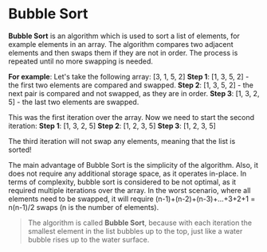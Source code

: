 # Bubble Sort

**Bubble Sort** is an algorithm which is used to sort a list of elements, for example elements in an array.
The algorithm compares two adjacent elements and then swaps them if they are not in order.
The process is repeated until no more swapping is needed.

**For example**:
Let's take the following array: [3, 1, 5, 2]
**Step 1**: [1, 3, 5, 2] - the first two elements are compared and swapped.
**Step 2**: [1, 3, 5, 2] - the next pair is compared and not swapped, as they are in order.
**Step 3**: [1, 3, 2, 5] - the last two elements are swapped.

This was the first iteration over the array. Now we need to start the second iteration:
**Step 1**: [1, 3, 2, 5]
**Step 2**: [1, 2, 3, 5]
**Step 3**: [1, 2, 3, 5]

The third iteration will not swap any elements, meaning that the list is sorted!

The main advantage of Bubble Sort is the simplicity of the algorithm. Also, it does not require any additional storage space, as it operates in-place.
In terms of complexity, bubble sort is considered to be not optimal, as it required multiple iterations over the array. In the worst scenario, where all elements need to be swapped, it will require (n-1)+(n-2)+(n-3)+...+3+2+1 = n(n-1)/2 swaps (n is the number of elements).

> The algorithm is called **Bubble Sort**, because with each iteration the smallest element in the list bubbles up to the top, just like a water bubble rises up to the water surface. 
